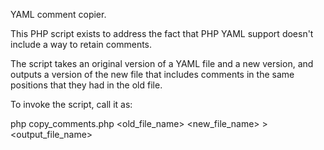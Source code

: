 YAML comment copier.

This PHP script exists to address the fact that PHP YAML support doesn't
include a way to retain comments.

The script takes an original version of a YAML file and a new version, and
outputs a version of the new file that includes comments in the same positions
that they had in the old file.

To invoke the script, call it as:

php copy_comments.php <old_file_name> <new_file_name> > <output_file_name>

